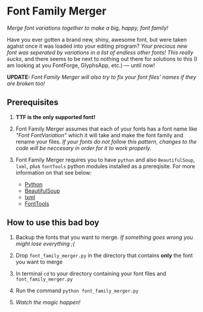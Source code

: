 <h1>Font Family Merger</h1>
<i>Merge font variations together to make a big, happy, font family!</i>
<p>Have you ever gotten a brand new, shiny, awesome font, but were taken agahst once it was loaded into your editing program? <i>Your precious new font was seperated by variations in a list of endless other fonts! This really sucks</i>, and there seems to be next to nothing out there for solutions to this (I am looking at you FontForge, GlyphsApp, etc.) &mdash; until now!</p>
<p><strong>UPDATE:</strong> <i>Font Family Merger will also try to fix your font files' names if they are broken too!</i></p>

<h2>Prerequisites</h2>
<ol>
    <li><strong>TTF is the only supported font!</strong></li>
    <li>
        <p>Font Family Merger assumes that each of your fonts has a font name like <i>"Font FontVariation"</i> which it will take and make the font family and rename your files. <i>If your fonts do not follow this pattern, changes to the code will be neccesary in order for it to work properly.</i></p>
    </li>
    <li>
        <p>Font Family Merger requires you to have <code>python</code> and also <code>BeautifulSoup</code>, <code>lxml</code>, plus <code>fontTools</code> python modules installed as a prereqisite. For more information on that see below:</p>
        <ul>
            <li><a href="https://www.python.org/">Python</a></li>
            <li><a href="http://www.crummy.com/software/BeautifulSoup/">BeautifulSoup</a></li>
            <li><a href="https://github.com/lxml/lxml/">lxml</a></li>
            <li><a href="https://github.com/behdad/fonttools/">FontTools</a></li>
        </ul>
    </li>
</ol>
<h2>How to use this bad boy</h2>
<ol>
    <li><p>Backup the fonts that you want to merge. <i>If something goes wrong you might lose everything ;(</i></p></li>
    <li><p>Drop <code>font_family_merger.py</code> in the directory that contains <strong>only</strong> the font you want to merge</p></li>
    <li><p>In terminal <code>cd</code> to your directory containing your font files and <code>font_family_merger.py</code></p></li>
    <li><p>Run the command <code>python font_family_merger.py</code></p></li>
    <li><p><i>Watch the magic happen!</i></p></li>
</ol>
